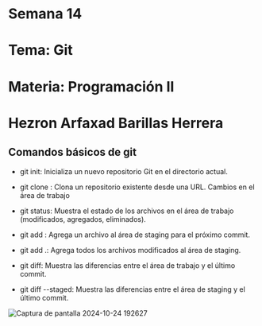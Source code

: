 # Semana 14


# Tema: Git

# Materia: Programación II

# Hezron Arfaxad Barillas Herrera

## Comandos básicos de git


- git init: Inicializa un nuevo repositorio Git en el directorio actual.

- git clone <URL>: Clona un repositorio existente desde una URL.
Cambios en el área de trabajo

- git status: Muestra el estado de los archivos en el área de trabajo (modificados, agregados, eliminados).

- git add <archivo>: Agrega un archivo al área de staging para el próximo commit.

- git add .: Agrega todos los archivos modificados al área de staging.

- git diff: Muestra las diferencias entre el área de trabajo y el último commit.

- git diff --staged: Muestra las diferencias entre el área de staging y el último commit.



![Captura de pantalla 2024-10-24 192627](https://github.com/user-attachments/assets/6077dda5-928d-4449-a62e-a5485c2fac96)

